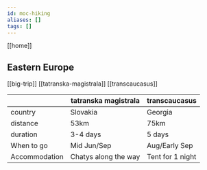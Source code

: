 ```yaml
---
id: moc-hiking
aliases: []
tags: []
---
```


[[home]]

## Eastern Europe

[[big-trip]]
[[tatranska-magistrala]]
[[transcaucasus]]

|               | tatranska magistrala | transcaucasus    |
| ------------- | -------------------- | ---------------- |
| country       | Slovakia             | Georgia          |
| distance      | 53km                 | 75km             |
| duration      | 3-4 days             | 5 days           |
| When to go    | Mid Jun/Sep          | Aug/Early Sep    |
| Accommodation | Chatys along the way | Tent for 1 night |
